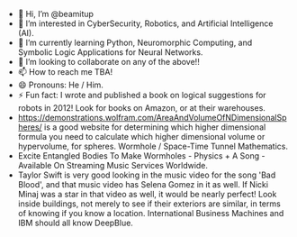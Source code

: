 - 👋 Hi, I’m @beamitup
- 👀 I’m interested in CyberSecurity, Robotics, and Artificial Intelligence (AI).
- 🌱 I’m currently learning Python, Neuromorphic Computing, and Symbolic Logic Applications for Neural Networks.
- 💞️ I’m looking to collaborate on any of the above!!
- 📫 How to reach me TBA!
- 😄 Pronouns: He / Him.
- ⚡ Fun fact: I wrote and published a book on logical suggestions for robots in 2012! Look for books on Amazon, or at their warehouses.
- https://demonstrations.wolfram.com/AreaAndVolumeOfNDimensionalSpheres/ is a good website for determining which higher dimensional formula you need to calculate which higher dimensional volume or hypervolume, for spheres. Wormhole / Space-Time Tunnel Mathematics.
- Excite Entangled Bodies To Make Wormholes - Physics + A Song - Available On Streaming Music Services Worldwide.
- Taylor Swift is very good looking in the music video for the song 'Bad Blood', and that music video has Selena Gomez in it as well. If Nicki Minaj was a star in that video as well, it would be nearly perfect! Look inside buildings, not merely to see if their exteriors are similar, in terms of knowing if you know a location. International Business Machines and IBM should all know DeepBlue.

<!---
beamitup/beamitup is a ✨ special ✨ repository because its `README.md` (this file) appears on your GitHub profile.
You can click the Preview link to take a look at your changes.
--->
